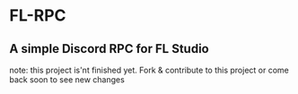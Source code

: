 # FL-RPC
## A simple Discord RPC for FL Studio

note: this project is'nt finished yet. Fork & contribute to this project or come back soon to see new changes
